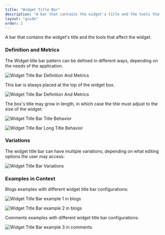 ```yaml
---
title: "Widget Title Bar"
description: "A bar that contains the widget's title and the tools that affect the widget."
layout: "guide"
order: 2
---
```


A bar that contains the widget's title and the tools that affect the widget.

### Definition and Metrics

The Widget title bar pattern can be defined in different ways, depending on the needs of the application.

![Widget Title Bar Definition And Metrics](/images/lexicon/sites/WidgetTitleBarWidgetTitle.jpg)

This bar is always placed at the top of the widget box.

![Widget Title Bar Definition And Metrics](/images/lexicon/sites/WidgetTitleBarPortletTitle.jpg)

The box's title may grow in length, in which case the title must adjust to the size of the widget:

![Widget Title Bar Title Behavior](/images/lexicon/sites/WidgetTitleBarTitleBehavior.jpg)

![Widget Title Bar Long Title Behavior](/images/lexicon/sites/WidgetTitleBarLongTitleBehavior.jpg)

### Variations

The widget title bar can have multiple variations, depending on what editing options the user may access:

![Widget Title Bar Variations](/images/lexicon/sites/WidgetTitleBarVariations.jpg)

### Examples in Context

Blogs examples with different widget title bar configurations:

![Widget Title Bar example 1 in blogs](/images/lexicon/sites/WidgetTitleBarBlogsExample1.jpg)

![Widget Title Bar example 2 in blogs](/images/lexicon/sites/WidgetTitleBarBlogsExample2.jpg)

Comments examples with different widget title bar configurations:

![Widget Title Bar example 3 in comments](/images/lexicon/sites/WidgetTitleBarCommentsExample1.jpg)